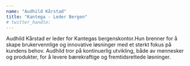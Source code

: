 ```yaml
---
name: "Audhild Kårstad"
title: "Kantega - Leder Bergen"
# twitter_handle: 
---
```

Audhild Kårstad er leder for Kantegas bergenskontor.Hun brenner for å skape brukervennlige og innovative løsninger med et sterkt fokus på kundens behov. Audhild tror på kontinuerlig utvikling, både av mennesker og produkter, for å levere bærekraftige og fremtidsrettede løsninger.
